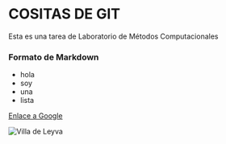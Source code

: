 # COSITAS DE GIT
Esta es una tarea de Laboratorio de Métodos Computacionales

### Formato de Markdown

* hola
* soy 
* una
* lista

[Enlace a Google](https://www.google.com)

![Villa de Leyva](https://upload.wikimedia.org/wikipedia/commons/6/66/Villadeleyva04.jpg)
